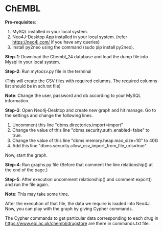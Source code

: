# ChEMBL
**Pre-requisites**: 

1. MySQL installed in your local system. 
2. Neo4J-Desktop App installed in your local system. (refer https://neo4j.com/ if you have any queries)
3. Install py2neo using the command (sudo pip install py2neo).

**Step-1**: Download the Chembl_24 database and load the dump file into Mysql in your local system.

**Step-2**: Run mytocsv.py file in the terminal 

(This will create the CSV files with required columns. The required columns list should be in sch.txt file)

**Note**: Change the user, password and db according to your MySQL information.

**Step-3**: Open Neo4j-Desktop and create new graph and hit manage. Go to the settings and change the following lines.

1. Uncomment this line "dbms.directories.import=import"
2. Change the value of this line "dbms.security.auth_enabled=false" to true.
3. Change the value of this line "dbms.memory.heap.max_size=1G" to 40G
4. Add this line "dbms.security.allow_csv_import_from_file_urls=true"

Now, start the graph.

**Step-4**: Run graphs.py file (Before that comment the line relationship() at the end of the page.)

**Step-5**: After execution uncomment relationship() and comment export() and run the file again.

**Note**: This may take some time.

After the execution of that file, the data we require is loaded into Neo4J. Now, you can play with the graph by giving Cypher commands.

The Cypher commands to get particular data corresponding to each drug in https://www.ebi.ac.uk/chembl/drugstore are there in commands.txt file.
